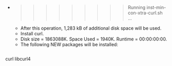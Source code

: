 * >>>>>>>>> Running inst-min-con-xtra-curl.sh ...
  * After this operation, 1,283 kB of additional disk space will be used.
  * Install curl.
  * Disk size = 1863088K. Space Used = 1940K. Runtime = 00:00:00:00.
  * The following NEW packages will be installed:
  ```bash
curl libcurl4
  ```
